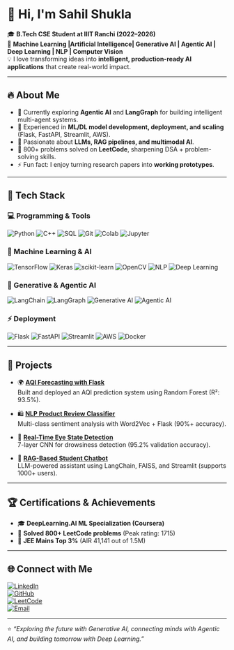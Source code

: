 
# 👋 Hi, I'm Sahil Shukla  

🎓 **B.Tech CSE Student at IIIT Ranchi (2022–2026)**  
🚀 **Machine Learning |Artificial Intelligence| Generative AI | Agentic AI | Deep Learning | NLP | Computer Vision**  
💡 I love transforming ideas into **intelligent, production-ready AI applications** that create real-world impact.  

---

## 🔥 About Me
- 🌱 Currently exploring **Agentic AI** and **LangGraph** for building intelligent multi-agent systems.  
- 🤖 Experienced in **ML/DL model development, deployment, and scaling** (Flask, FastAPI, Streamlit, AWS).  
- 🧠 Passionate about **LLMs, RAG pipelines, and multimodal AI**.  
- 🎯 800+ problems solved on **LeetCode**, sharpening DSA + problem-solving skills.  
- ⚡ Fun fact: I enjoy turning research papers into **working prototypes**.  

---

## 🔧 Tech Stack

### 💻 Programming & Tools
![Python](https://img.shields.io/badge/Python-3776AB?style=for-the-badge&logo=python&logoColor=white)
![C++](https://img.shields.io/badge/C++-00599C?style=for-the-badge&logo=c%2B%2B&logoColor=white)
![SQL](https://img.shields.io/badge/SQL-336791?style=for-the-badge&logo=postgresql&logoColor=white)
![Git](https://img.shields.io/badge/Git-F05032?style=for-the-badge&logo=git&logoColor=white)
![Colab](https://img.shields.io/badge/Google%20Colab-F9AB00?style=for-the-badge&logo=googlecolab&logoColor=white)
![Jupyter](https://img.shields.io/badge/Jupyter-F37626?style=for-the-badge&logo=jupyter&logoColor=white)

### 🤖 Machine Learning & AI
![TensorFlow](https://img.shields.io/badge/TensorFlow-FF6F00?style=for-the-badge&logo=tensorflow&logoColor=white)
![Keras](https://img.shields.io/badge/Keras-D00000?style=for-the-badge&logo=keras&logoColor=white)
![scikit-learn](https://img.shields.io/badge/scikit--learn-F7931E?style=for-the-badge&logo=scikitlearn&logoColor=white)
![OpenCV](https://img.shields.io/badge/OpenCV-5C3EE8?style=for-the-badge&logo=opencv&logoColor=white)
![NLP](https://img.shields.io/badge/NLP-4285F4?style=for-the-badge&logo=google&logoColor=white)
![Deep Learning](https://img.shields.io/badge/Deep%20Learning-FF1493?style=for-the-badge&logo=keras&logoColor=white)

### 🧠 Generative & Agentic AI
![LangChain](https://img.shields.io/badge/LangChain-1C3C5A?style=for-the-badge&logo=chainlink&logoColor=white)
![LangGraph](https://img.shields.io/badge/LangGraph-006699?style=for-the-badge&logo=graphql&logoColor=white)
![Generative AI](https://img.shields.io/badge/Generative%20AI-8A2BE2?style=for-the-badge&logo=openai&logoColor=white)
![Agentic AI](https://img.shields.io/badge/Agentic%20AI-00C4B3?style=for-the-badge&logo=robotframework&logoColor=white)

### ⚡ Deployment
![Flask](https://img.shields.io/badge/Flask-000000?style=for-the-badge&logo=flask&logoColor=white)
![FastAPI](https://img.shields.io/badge/FastAPI-009688?style=for-the-badge&logo=fastapi&logoColor=white)
![Streamlit](https://img.shields.io/badge/Streamlit-FF4B4B?style=for-the-badge&logo=streamlit&logoColor=white)
![AWS](https://img.shields.io/badge/AWS-232F3E?style=for-the-badge&logo=amazonaws&logoColor=white)
![Docker](https://img.shields.io/badge/Docker-2496ED?style=for-the-badge&logo=docker&logoColor=white)

---

## 🚀 Projects

- 🌍 **[AQI Forecasting with Flask](https://github.com/Sahil9424r/AQI_Prediction)**  
  Built and deployed an AQI prediction system using Random Forest (R²: 93.5%).  

- 🛍 **[NLP Product Review Classifier](https://github.com/Sahil9424r/product_reviews_seniment_ananlysis)**  
  Multi-class sentiment analysis with Word2Vec + Flask (90%+ accuracy).  

- 👀 **[Real-Time Eye State Detection](https://github.com/Sahil9424r/Eyes_open_close_detection)**  
  7-layer CNN for drowsiness detection (95.2% validation accuracy).  

- 🤖 **[RAG-Based Student Chatbot](https://github.com/Sahil9424r/Student_chatbot)**  
  LLM-powered assistant using LangChain, FAISS, and Streamlit (supports 1000+ users).  

---

## 🏆 Certifications & Achievements
- 🎓 **DeepLearning.AI ML Specialization (Coursera)**  
- 🧩 **Solved 800+ LeetCode problems** (Peak rating: 1715)  
- 🏅 **JEE Mains Top 3%** (AIR 41,141 out of 1.5M)  

---
## 🌐 Connect with Me

[![LinkedIn](https://img.shields.io/badge/LinkedIn-0A66C2?style=for-the-badge&logo=linkedin&logoColor=white)](https://linkedin.com/in/sahil-shukla-a62b45261)  
[![GitHub](https://img.shields.io/badge/GitHub-181717?style=for-the-badge&logo=github&logoColor=white)](https://github.com/Sahil9424r)  
[![LeetCode](https://img.shields.io/badge/LeetCode-FFA116?style=for-the-badge&logo=leetcode&logoColor=white)](https://leetcode.com/u/sahil9179r/)  
[![Email](https://img.shields.io/badge/Email-D14836?style=for-the-badge&logo=gmail&logoColor=white)](mailto:sahil.2022ug1083@iiitranchi.ac.in)  

---

⭐️ _“Exploring the future with Generative AI, connecting minds with Agentic AI, and building tomorrow with Deep Learning.”_
